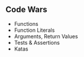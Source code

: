 ## Code Wars

- Functions
- Function Literals
- Arguments, Return Values
- Tests & Assertions
- Katas
